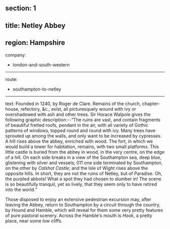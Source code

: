 ﻿section: 1
----
title: Netley Abbey
----
region: Hampshire
----
company:
- london-and-south-western
----
route:
- southampton-to-netley
----
text: Founded in 1240, by Roger de Clare. Remains of the church, chapter-house, refectory, &c., exist, all picturesquely wound with ivy or overshadowed with ash and other trees. Sir Horace Walpole gives the following graphic description:--<q>The ruins are vast, and contain fragments of beautiful fretted roofs, pendant in the air, with all variety of Gothic patterns of windows, topped round and round with ivy. Many trees have sprouted up among the walls, and only want to be increased by cypresses. A hill rises above the abbey, enriched with wood. The fort, in which we would build a tower for habitation, remains, with two small platforms. This little castle is buried from the abbey in wood, in the very centre, on the edge of a hill. On each side breaks in a view of the Southampton sea, deep blue, glistening with silver and vessels; 011 one side terminated by Southampton, on the other by *Calshot Castle*; and the Isle of Wight rises above the opposite hills. In short, they are not the ruins of Netley, but of Paradise. Oh, the purpled abbots! What a spot they had chosen to slumber in! The scene is so beautifully tranquil, yet so lively, that they seem only to have retired into the world.</q>

Those disposed to enjoy an extensive pedestrian excursion may, after leaving the Abbey, return to Southampton by a circuit through the country, by Hound and Hamble, which will reveal for them some very pretty features of pure pastoral scenery. Across the Hamble's mouth is *Hook*, a pretty place, near some low cliffs.
